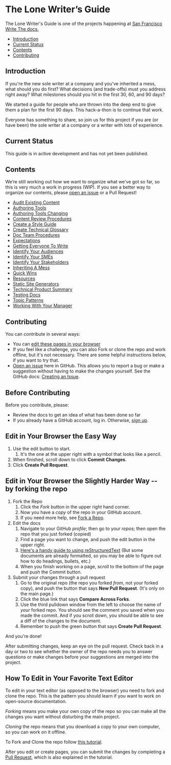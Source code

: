 # The Lone Writer’s Guide

The Lone Writer's Guide is one of the projects happening at [San Francisco Write The docs.](https://goo.gl/A6EBEn)

* [Introduction](#introduction)
* [Current Status](#current-status)
* [Contents](#contents)
* [Contributing](#contributing)

## Introduction

If you're the new sole writer at a company and you've inherited a mess, what should you do first? What decisions (and trade-offs) must you address right away? What milestones should you hit in the first 30, 60, and 90 days?

We started a guide for people who are thrown into the deep end to give them a plan for the first 90 days. This hack-a-thon is to continue that work.

Everyone has something to share, so join us for this project if you are (or have been) the sole writer at a company or a writer with lots of experience.

## Current Status

This guide is in active development and has not yet been published.

## Contents

We’re still working out how we want to organize what we’ve got so far, so this is very much a work in progress (WIP). If you see a better way to organize our contents, please [open an issue](https://github.com/San-Francisco-Write-The-Docs/lone-writers-guide/issues/new) or a Pull Request!

* [Audit Existing Content](AuditExistingContent.rst)
* [Authoring Tools](AuthoringTools.rst)
* [Authoring Tools Changing](AuthoringToolsChanging.rst)
* [Content Review Procedures](ContentReviewProcedures.rst)
* [Create a Style Guide](CreateAStyleGuide.rst)
* [Create Technical Glossary](CreateTechnicalGlossary.rst)
* [Doc Team Procedures](DocTeamProcedures.rst)
* [Expectations](Expectations.rst)
* [Getting Everyone To Write](GettingEveryoneToWrite.rst)
* [Identify Your Audiences](IdentifyYourAudiences\(tables\).rst)
* [Identify Your SMEs](IdentifyYourSMEs.rst)
* [Identify Your Stakeholders](IdentifyYourStakeholders.rst)
* [Inheriting A Mess](InheritingAMess.rst)
* [Quick Wins](QuickWins.rst)
* [Resources](Resources.rst)
* [Static Site Generators](StaticSiteGenerators\(tables\).rst)
* [Technical Product Summary](TechnicalProductSummary.rst)
* [Testing Docs](TestingDocs.rst)
* [Topic Patterns](TopicPatterns.rst)
* [Working With Your Manager](WorkingWithYourManager.rst)

## Contributing

You can contribute in several ways:

* You can [edit these pages in your browser](#edit-in-your-browser-the-easy-way)
* If you feel like a challenge, you can also Fork or clone the repo and work offline, but it's not necessary. There are some helpful instructions below, if you want to try that.
* [Open an issue](https://github.com/San-Francisco-Write-The-Docs/lone-writers-guide/issues/new) here in GitHub. This allows you to report a bug or make a suggestion without having to make the changes yourself. See the GitHub docs: [Creating an Issue](https://help.github.com/articles/creating-an-issue/).

## Before Contributing

Before you contribute, please:

* Review the docs to get an idea of what has been done so far
* If you already have a GitHub account, log in. Otherwise, [sign up](https://github.com/join).

## Edit in Your Browser the Easy Way

1. Use the edit button to start.
   1. It's the one at the upper right with a symbol that looks like a pencil.
1. When finished, scroll down to click **Commit Changes**.
1. Click **Create Pull Request**.

## Edit in Your Browser the Slightly Harder Way -- by forking the repo

1. Fork the Repo
   1. Click the _Fork_ button in the upper right hand corner.
   1. Now you have a *copy* of the repo in your GitHub account.
   1. If you need more help, see [Fork a Repo](https://help.github.com/articles/fork-a-repo/).
1. Edit the docs
   1. Navigate to your GitHub *profile*; then go to your *repos*; then open the repo that you just forked (copied)
   1. Find a page you want to change, and push the edit button in the upper right.
   1. [Here's a handy guide to using reStructuredText](http://www.sphinx-doc.org/en/master/usage/restructuredtext/basics.html)
      (But some documents are already formatted, so you may be able to figure out how to do headings, bullets, etc.)
   1. When you finish working on a page, scroll to the bottom of the page and push the Commit button.
1. Submit your changes through a pull request
   1. Go to the original repo (the repo you forked _from_, not your forked copy), and push the button that says **New Pull Request**. (It's only on the main page.)
   1. Click the blue link that says **Compare Across Forks**.
   1. Use the third pulldown window from the left to choose the name of *your* forked repo. You should see the comment you saved when you made the commit. And if you scroll down, you should be able to see a diff of the changes to the document.
   1. Remember to push the green button that says **Create Pull Request**.

And you're done!

After submitting changes, keep an eye on the pull request. Check back in a day or two to see whether the owner of the repo needs you to answer questions or make changes before your suggestions are merged into the project.

## How To Edit in Your Favorite Text Editor

To edit in your text editor (as opposed to the browser) you need to fork and clone the repo. This is the pattern you should learn if you want to work on open-source documentation.

_Forking_ means you make your own copy of the repo so you can make all the changes you want without disturbing the main project.

_Cloning_ the repo means that you download a copy to your own computer, so you can work on it offline.

To Fork and Clone the repo follow [this tutorial](https://github.com/cwcromwell/docs/blob/master/GitTutorial.md).

After you edit or create pages, you can submit the changes by completing a [Pull Request](https://help.github.com/articles/about-pull-requests/), which is also explained in the tutorial. 
